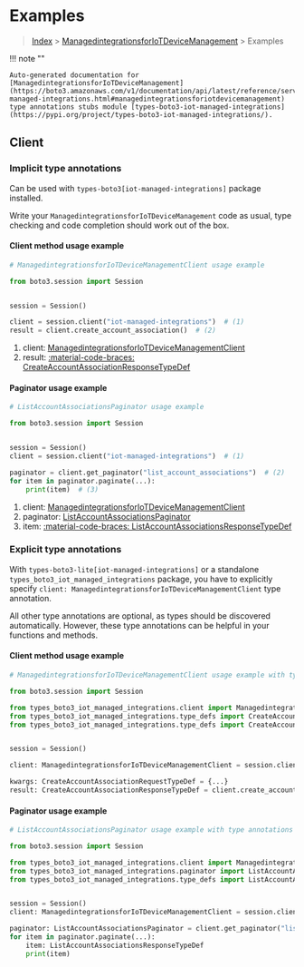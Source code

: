 # Examples

> [Index](../README.md) > [ManagedintegrationsforIoTDeviceManagement](./README.md) > Examples

!!! note ""

    Auto-generated documentation for [ManagedintegrationsforIoTDeviceManagement](https://boto3.amazonaws.com/v1/documentation/api/latest/reference/services/iot-managed-integrations.html#managedintegrationsforiotdevicemanagement)
    type annotations stubs module [types-boto3-iot-managed-integrations](https://pypi.org/project/types-boto3-iot-managed-integrations/).

## Client

### Implicit type annotations

Can be used with `types-boto3[iot-managed-integrations]` package installed.

Write your `ManagedintegrationsforIoTDeviceManagement` code as usual,
type checking and code completion should work out of the box.


#### Client method usage example

```python
# ManagedintegrationsforIoTDeviceManagementClient usage example

from boto3.session import Session


session = Session()

client = session.client("iot-managed-integrations")  # (1)
result = client.create_account_association()  # (2)
```

1. client: [ManagedintegrationsforIoTDeviceManagementClient](./client.md)
2. result: [:material-code-braces: CreateAccountAssociationResponseTypeDef](./type_defs.md#createaccountassociationresponsetypedef)



#### Paginator usage example

```python
# ListAccountAssociationsPaginator usage example

from boto3.session import Session


session = Session()
client = session.client("iot-managed-integrations")  # (1)

paginator = client.get_paginator("list_account_associations")  # (2)
for item in paginator.paginate(...):
    print(item)  # (3)
```

1. client: [ManagedintegrationsforIoTDeviceManagementClient](./client.md)
2. paginator: [ListAccountAssociationsPaginator](./paginators.md#listaccountassociationspaginator)
3. item: [:material-code-braces: ListAccountAssociationsResponseTypeDef](./type_defs.md#listaccountassociationsresponsetypedef)




### Explicit type annotations

With `types-boto3-lite[iot-managed-integrations]`
or a standalone `types_boto3_iot_managed_integrations` package, you have to explicitly specify `client: ManagedintegrationsforIoTDeviceManagementClient` type annotation.

All other type annotations are optional, as types should be discovered automatically.
However, these type annotations can be helpful in your functions and methods.


#### Client method usage example

```python
# ManagedintegrationsforIoTDeviceManagementClient usage example with type annotations

from boto3.session import Session

from types_boto3_iot_managed_integrations.client import ManagedintegrationsforIoTDeviceManagementClient
from types_boto3_iot_managed_integrations.type_defs import CreateAccountAssociationResponseTypeDef
from types_boto3_iot_managed_integrations.type_defs import CreateAccountAssociationRequestTypeDef


session = Session()

client: ManagedintegrationsforIoTDeviceManagementClient = session.client("iot-managed-integrations")

kwargs: CreateAccountAssociationRequestTypeDef = {...}
result: CreateAccountAssociationResponseTypeDef = client.create_account_association(**kwargs)
```



#### Paginator usage example

```python
# ListAccountAssociationsPaginator usage example with type annotations

from boto3.session import Session

from types_boto3_iot_managed_integrations.client import ManagedintegrationsforIoTDeviceManagementClient
from types_boto3_iot_managed_integrations.paginator import ListAccountAssociationsPaginator
from types_boto3_iot_managed_integrations.type_defs import ListAccountAssociationsResponseTypeDef


session = Session()
client: ManagedintegrationsforIoTDeviceManagementClient = session.client("iot-managed-integrations")

paginator: ListAccountAssociationsPaginator = client.get_paginator("list_account_associations")
for item in paginator.paginate(...):
    item: ListAccountAssociationsResponseTypeDef
    print(item)
```




